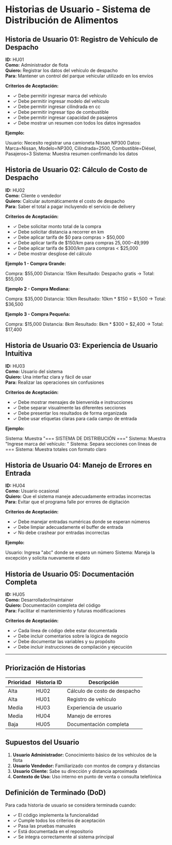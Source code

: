 # Historias de Usuario - Sistema de Distribución de Alimentos

## Historia de Usuario 01: Registro de Vehículo de Despacho

**ID:** HU01  
**Como:** Administrador de flota  
**Quiero:** Registrar los datos del vehículo de despacho  
**Para:** Mantener un control del parque vehicular utilizado en los envíos

**Criterios de Aceptación:**
- ✓ Debe permitir ingresar marca del vehículo
- ✓ Debe permitir ingresar modelo del vehículo  
- ✓ Debe permitir ingresar cilindrada en cc
- ✓ Debe permitir ingresar tipo de combustible
- ✓ Debe permitir ingresar capacidad de pasajeros
- ✓ Debe mostrar un resumen con todos los datos ingresados

**Ejemplo:**

Usuario: Necesito registrar una camioneta Nissan NP300
Datos: Marca=Nissan, Modelo=NP300, Cilindrada=2500, Combustible=Diésel, Pasajeros=3
Sistema: Muestra resumen confirmando los datos






## Historia de Usuario 02: Cálculo de Costo de Despacho

**ID:** HU02  
**Como:** Cliente o vendedor  
**Quiero:** Calcular automáticamente el costo de despacho  
**Para:** Saber el total a pagar incluyendo el servicio de delivery

**Criterios de Aceptación:**
- ✓ Debe solicitar monto total de la compra
- ✓ Debe solicitar distancia a recorrer en km
- ✓ Debe aplicar tarifa de $0 para compras > $50,000
- ✓ Debe aplicar tarifa de $150/km para compras $25,000-$49,999
- ✓ Debe aplicar tarifa de $300/km para compras < $25,000
- ✓ Debe mostrar desglose del cálculo

**Ejemplo 1 - Compra Grande:**

Compra: $55,000
Distancia: 15km
Resultado: Despacho gratis → Total: $55,000


**Ejemplo 2 - Compra Mediana:**

Compra: $35,000
Distancia: 10km
Resultado: 10km * $150 = $1,500 → Total: $36,500


**Ejemplo 3 - Compra Pequeña:**

Compra: $15,000
Distancia: 8km
Resultado: 8km * $300 = $2,400 → Total: $17,400






## Historia de Usuario 03: Experiencia de Usuario Intuitiva

**ID:** HU03  
**Como:** Usuario del sistema  
**Quiero:** Una interfaz clara y fácil de usar  
**Para:** Realizar las operaciones sin confusiones

**Criterios de Aceptación:**
- ✓ Debe mostrar mensajes de bienvenida e instrucciones
- ✓ Debe separar visualmente las diferentes secciones
- ✓ Debe presentar los resultados de forma organizada
- ✓ Debe usar etiquetas claras para cada campo de entrada

**Ejemplo:**

Sistema: Muestra "=== SISTEMA DE DISTRIBUCIÓN ==="
Sistema: Muestra "Ingrese marca del vehículo: "
Sistema: Separa secciones con líneas de ===
Sistema: Muestra totales con formato claro






## Historia de Usuario 04: Manejo de Errores en Entrada

**ID:** HU04  
**Como:** Usuario ocasional  
**Quiero:** Que el sistema maneje adecuadamente entradas incorrectas  
**Para:** Evitar que el programa falle por errores de digitación

**Criterios de Aceptación:**
- ✓ Debe manejar entradas numéricas donde se esperan números
- ✓ Debe limpiar adecuadamente el buffer de entrada
- ✓ No debe crashear por entradas incorrectas

**Ejemplo:**

Usuario: Ingresa "abc" donde se espera un número
Sistema: Maneja la excepción y solicita nuevamente el dato






## Historia de Usuario 05: Documentación Completa

**ID:** HU05  
**Como:** Desarrollador/maintainer  
**Quiero:** Documentación completa del código  
**Para:** Facilitar el mantenimiento y futuras modificaciones

**Criterios de Aceptación:**
- ✓ Cada línea de código debe estar documentada
- ✓ Debe incluir comentarios sobre la lógica de negocio
- ✓ Debe documentar las variables y su propósito
- ✓ Debe incluir instrucciones de compilación y ejecución


------------------------------------------------------------------



## Priorización de Historias

| Prioridad | Historia ID | Descripción |
|-----------|-------------|-------------|
| Alta | HU02 | Cálculo de costo de despacho |
| Alta | HU01 | Registro de vehículo |
| Media | HU03 | Experiencia de usuario |
| Media | HU04 | Manejo de errores |
| Baja | HU05 | Documentación completa |

## Supuestos del Usuario

1. **Usuario Administrador:** Conocimiento básico de los vehículos de la flota
2. **Usuario Vendedor:** Familiarizado con montos de compra y distancias
3. **Usuario Cliente:** Sabe su dirección y distancia aproximada
4. **Contexto de Uso:** Uso interno en punto de venta o consulta telefónica

## Definición de Terminado (DoD)

Para cada historia de usuario se considera terminada cuando:
- ✓ El código implementa la funcionalidad
- ✓ Cumple todos los criterios de aceptación
- ✓ Pasa las pruebas manuales
- ✓ Está documentada en el repositorio
- ✓ Se integra correctamente al sistema principal




